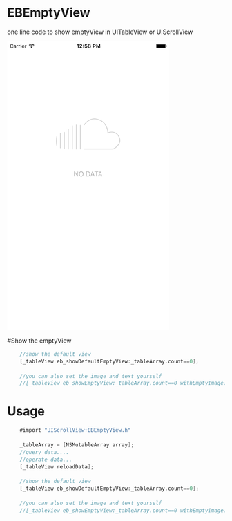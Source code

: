# EBEmptyView
one line code to show emptyView in UITableView or UIScrollView

![ScreenShot](https://github.com/kaychn126/EBEmptyView/blob/master/Simulator%20Screen%20Shot.png)


#Show the emptyView
```objective-c
    //show the default view
    [_tableView eb_showDefaultEmptyView:_tableArray.count==0];
    
    //you can also set the image and text yourself
    //[_tableView eb_showEmptyView:_tableArray.count==0 withEmptyImage:@"emptyImage" withEmptyText:@"NO DATA"];
```

# Usage
```objective-c
    #import "UIScrollView+EBEmptyView.h"

    _tableArray = [NSMutableArray array];
    //query data....
    //operate data...
    [_tableView reloadData];
    
    //show the default view
    [_tableView eb_showDefaultEmptyView:_tableArray.count==0];
    
    //you can also set the image and text yourself
    //[_tableView eb_showEmptyView:_tableArray.count==0 withEmptyImage:@"emptyImage" withEmptyText:@"NO DATA"];
```
